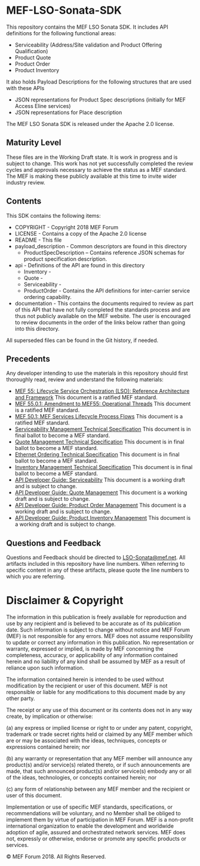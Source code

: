 # MEF-LSO-Sonata-SDK

This repository contains the MEF LSO Sonata SDK. It includes API definitions for the following functional areas:

*  Serviceability (Address/Site validation and Product Offering Qualification)
*  Product Quote
*  Product Order
*  Product Inventory

It also holds Payload Descriptions for the following structures that are used with these APIs
*  JSON representations for Product Spec descriptions (initially for MEF Access Eline services)
*  JSON representations for Place description

The MEF LSO Sonata SDK is released under the Apache 2.0 license.

## Maturity Level
These files are in the Working Draft state.  It is work in progress and is subject to change.  This work has not yet successfully completed the review cycles and approvals necessary to achieve the status as a MEF standard.  The MEF is making these publicly available at this time to invite wider industry review.

## Contents

This SDK contains the following items:

*	COPYRIGHT - Copyright 2018 MEF Forum
*	LICENSE - Contains a copy of the Apache 2.0 license
*  README - This file
*  payload_description - Common descriptors are found in this directory
	*  ProductSpecDescription – Contains reference JSON schemas for product specification description.
*  api - Definitions of the API are found in this directory
	*  Inventory -
	*  Quote -
	*  Serviceability - 
	*  ProductOrder - Contains the API definitions for inter-carrier service ordering capability.
*  documentation - This contains the documents required to review as part of this API that have not fully completed the standards process and are thus not publicly available on the MEF website.  The user is encouraged to review documents in the order of the links below rather than going into this directory.

All superseded files can be found in the Git history, if needed.


## Precedents
Any developer intending to use the materials in this repository should first thoroughly read, review and understand the following materials:
*  [MEF 55: Lifecycle Service Orchestration (LSO): Reference Architecture and Framework](https://www.mef.net/resources/technical-specifications/download?id=44&fileid=file1) This document is a ratified MEF standard.
*  [MEF 55.0.1: Amendment to MEF55: Operational Threads](https://www.mef.net/resources/technical-specifications/download?id=99&fileid=file1) This document is a ratified MEF standard.
*  [MEF 50.1: MEF Services Lifecycle Process Flows](https://www.mef.net/resources/technical-specifications/download?id=96&fileid=file1) This document is a ratified MEF standard.
*  [Serviceability Management Technical Specification](documentation/Serviceability%20Technical%20Specification.pdf) This document is in final ballot to become a MEF standard.
*  [Quote Management Technical Specification](documentation/Quote%20Technical%20Specification.pdf) This document is in final ballot to become a MEF standard.
*  [Ethernet Ordering Technical Specification](documentation/Ordering%20Technical%20Specificaiton%20(MEF57.1_LB).pdf) This document is in final ballot to become a MEF standard.
*  [Inventory Management Technical Specification](documentation/Product%20Inventory%20Technical%20Specification.pdf) This document is in final ballot to become a MEF standard.
*  [API Developer Guide: Serviceability](documentation/Serviceability%20API%20Developer%20Guide.pdf) This document is a working draft and is subject to change.
*  [API Developer Guide: Quote Management](documentation/Quote%20API%20Developer%20Guide.pdf) This document is a working draft and is subject to change.
*  [API Developer Guide: Product Order Management](documentation/Product%20Ordering%20API%20Developer%20%20Guide.pdf) This document is a working draft and is subject to change.
*  [API Developer Guide: Product Inventory Management](documentation/Product%20Inventory%20API%20Developer%20Guide.pdf) This document is a working draft and is subject to change.

## Questions and Feedback
Questions and Feedback should be directed to LSO-Sonata@mef.net.  All artifacts included in this repository have line numbers.  When referring to specific content in any of these artifacts, please quote the line numbers to which you are referring.

# Disclaimer & Copyright

The information in this publication is freely available for reproduction and use by any recipient and is believed to be accurate as of its publication date. Such information is subject to change without notice and MEF Forum (MEF) is not responsible for any errors. MEF does not assume responsibility to update or correct any information in this publication. No representation or warranty, expressed or implied, is made by MEF concerning the completeness, accuracy, or applicability of any information contained herein and no liability of any kind shall be assumed by MEF as a result of reliance upon such information.

The information contained herein is intended to be used without modification by the recipient or user of this document. MEF is not responsible or liable for any modifications to this document made by any other party.

The receipt or any use of this document or its contents does not in any way create, by implication or otherwise:

(a) any express or implied license or right to or under any patent, copyright, trademark or trade secret rights held or claimed by any MEF member which are or may be associated with the ideas, techniques, concepts or expressions contained herein; nor

(b) any warranty or representation that any MEF member will announce any product(s) and/or service(s) related thereto, or if such announcements are made, that such announced product(s) and/or service(s) embody any or all of the ideas, technologies, or concepts contained herein; nor

(c) any form of relationship between any MEF member and the recipient or user of this document.

Implementation or use of specific MEF standards, specifications, or recommendations will be voluntary, and no Member shall be obliged to implement them by virtue of participation in MEF Forum. MEF is a non-profit international organization to enable the development and worldwide adoption of agile, assured and orchestrated network services. MEF does not, expressly or otherwise, endorse or promote any specific products or services.

© MEF Forum 2018. All Rights Reserved.
